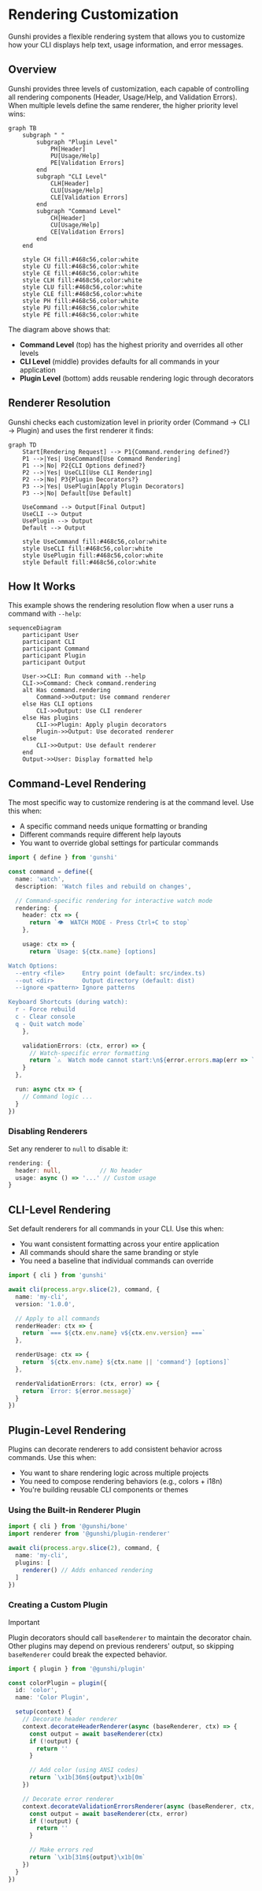 # Rendering Customization

Gunshi provides a flexible rendering system that allows you to customize how your CLI displays help text, usage information, and error messages.

## Overview

Gunshi provides three levels of customization, each capable of controlling all rendering components (Header, Usage/Help, and Validation Errors). When multiple levels define the same renderer, the higher priority level wins:

```mermaid
graph TB
    subgraph " "
        subgraph "Plugin Level"
            PH[Header]
            PU[Usage/Help]
            PE[Validation Errors]
        end
        subgraph "CLI Level"
            CLH[Header]
            CLU[Usage/Help]
            CLE[Validation Errors]
        end
        subgraph "Command Level"
            CH[Header]
            CU[Usage/Help]
            CE[Validation Errors]
        end
    end

    style CH fill:#468c56,color:white
    style CU fill:#468c56,color:white
    style CE fill:#468c56,color:white
    style CLH fill:#468c56,color:white
    style CLU fill:#468c56,color:white
    style CLE fill:#468c56,color:white
    style PH fill:#468c56,color:white
    style PU fill:#468c56,color:white
    style PE fill:#468c56,color:white
```

The diagram above shows that:

- **Command Level** (top) has the highest priority and overrides all other levels
- **CLI Level** (middle) provides defaults for all commands in your application
- **Plugin Level** (bottom) adds reusable rendering logic through decorators

## Renderer Resolution

Gunshi checks each customization level in priority order (Command → CLI → Plugin) and uses the first renderer it finds:

```mermaid
graph TD
    Start[Rendering Request] --> P1{Command.rendering defined?}
    P1 -->|Yes| UseCommand[Use Command Rendering]
    P1 -->|No| P2{CLI Options defined?}
    P2 -->|Yes| UseCLI[Use CLI Rendering]
    P2 -->|No| P3{Plugin Decorators?}
    P3 -->|Yes| UsePlugin[Apply Plugin Decorators]
    P3 -->|No| Default[Use Default]

    UseCommand --> Output[Final Output]
    UseCLI --> Output
    UsePlugin --> Output
    Default --> Output

    style UseCommand fill:#468c56,color:white
    style UseCLI fill:#468c56,color:white
    style UsePlugin fill:#468c56,color:white
    style Default fill:#468c56,color:white
```

## How It Works

This example shows the rendering resolution flow when a user runs a command with `--help`:

```mermaid
sequenceDiagram
    participant User
    participant CLI
    participant Command
    participant Plugin
    participant Output

    User->>CLI: Run command with --help
    CLI->>Command: Check command.rendering
    alt Has command.rendering
        Command->>Output: Use command renderer
    else Has CLI options
        CLI->>Output: Use CLI renderer
    else Has plugins
        CLI->>Plugin: Apply plugin decorators
        Plugin->>Output: Use decorated renderer
    else
        CLI->>Output: Use default renderer
    end
    Output->>User: Display formatted help
```

## Command-Level Rendering

The most specific way to customize rendering is at the command level. Use this when:

- A specific command needs unique formatting or branding
- Different commands require different help layouts
- You want to override global settings for particular commands

```ts
import { define } from 'gunshi'

const command = define({
  name: 'watch',
  description: 'Watch files and rebuild on changes',

  // Command-specific rendering for interactive watch mode
  rendering: {
    header: ctx => {
      return `👁️  WATCH MODE - Press Ctrl+C to stop`
    },

    usage: ctx => {
      return `Usage: ${ctx.name} [options]

Watch Options:
  --entry <file>     Entry point (default: src/index.ts)
  --out <dir>        Output directory (default: dist)
  --ignore <pattern> Ignore patterns

Keyboard Shortcuts (during watch):
  r - Force rebuild
  c - Clear console
  q - Quit watch mode`
    },

    validationErrors: (ctx, error) => {
      // Watch-specific error formatting
      return `⚠️  Watch mode cannot start:\n${error.errors.map(err => `   • ${err.message}`).join('\n')}`
    }
  },

  run: async ctx => {
    // Command logic ...
  }
})
```

### Disabling Renderers

Set any renderer to `null` to disable it:

```ts
rendering: {
  header: null,           // No header
  usage: async () => '...' // Custom usage
}
```

## CLI-Level Rendering

Set default renderers for all commands in your CLI. Use this when:

- You want consistent formatting across your entire application
- All commands should share the same branding or style
- You need a baseline that individual commands can override

```ts
import { cli } from 'gunshi'

await cli(process.argv.slice(2), command, {
  name: 'my-cli',
  version: '1.0.0',

  // Apply to all commands
  renderHeader: ctx => {
    return `=== ${ctx.env.name} v${ctx.env.version} ===`
  },

  renderUsage: ctx => {
    return `${ctx.env.name} ${ctx.name || 'command'} [options]`
  },

  renderValidationErrors: (ctx, error) => {
    return `Error: ${error.message}`
  }
})
```

## Plugin-Level Rendering

Plugins can decorate renderers to add consistent behavior across commands. Use this when:

- You want to share rendering logic across multiple projects
- You need to compose rendering behaviors (e.g., colors + i18n)
- You're building reusable CLI components or themes

### Using the Built-in Renderer Plugin

```ts
import { cli } from '@gunshi/bone'
import renderer from '@gunshi/plugin-renderer'

await cli(process.argv.slice(2), command, {
  name: 'my-cli',
  plugins: [
    renderer() // Adds enhanced rendering
  ]
})
```

### Creating a Custom Plugin

> [!IMPORTANT]
> Plugin decorators should call `baseRenderer` to maintain the decorator chain. Other plugins may depend on previous renderers' output, so skipping `baseRenderer` could break the expected behavior.

```ts
import { plugin } from '@gunshi/plugin'

const colorPlugin = plugin({
  id: 'color',
  name: 'Color Plugin',

  setup(context) {
    // Decorate header renderer
    context.decorateHeaderRenderer(async (baseRenderer, ctx) => {
      const output = await baseRenderer(ctx)
      if (!output) {
        return ''
      }

      // Add color (using ANSI codes)
      return `\x1b[36m${output}\x1b[0m`
    })

    // Decorate error renderer
    context.decorateValidationErrorsRenderer(async (baseRenderer, ctx, error) => {
      const output = await baseRenderer(ctx, error)
      if (!output) {
        return ''
      }

      // Make errors red
      return `\x1b[31m${output}\x1b[0m`
    })
  }
})
```

